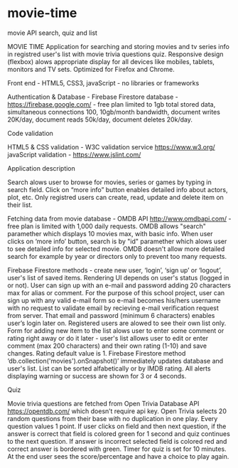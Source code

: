 # movie-time
movie API search, quiz and list


MOVIE TIME
Application for searching and storing movies and tv series info in registred user's list with movie trivia questions quiz. Responsive design (flexbox) alows appropriate display for all devices like mobiles, tablets, monitors and TV sets. Optimized for Firefox and Chrome.

Front end - HTML5, CSS3, javaScript - no libraries or frameworks

Authentication & Database - Firebase Firestore database - https://firebase.google.com/ - free plan limited to 1gb total stored data, simultaneous connections 100, 10gb/month bandwidth, document writes 20K/day, document reads 50k/day, document deletes 20k/day. 

Code validation

HTML5 & CSS validation - W3C validation service https://www.w3.org/
javaScript validation - https://www.jslint.com/

Application description

Search alows user to browse for movies, series or games by typing in search field. Click on “more info” button enables detailed info about actors, plot, etc. Only registred users can create, read, update and delete item on their list. 

Fetching data from movie database - OMDB API http://www.omdbapi.com/ - free plan is limited with 1,000 daily requests. OMDB allows "search" paramether which displays 10 movies max, with basic info. When user clicks on ‘more info’ button, search is by "id" paramether which alows user to see detailed info for selected movie. OMDB doesn't allow more detailed search for example by year or directors only to prevent too many requests. 

Firebase Firestore methods - create new user, ‘login’, ‘sign up’ or ‘logout’, user's list of saved items. 
Rendering UI depends on user's status (logged in or not).
User can sign up with an e-mail and password adding 20 characters max for alias or comment. For the purpose of this school project, user can sign up with any valid e-mail form so e-mail becomes his/hers username with no request to validate email by recieving e-mail verification request from server. That email and password (minimum 6 characters) enables user’s login later on. Registered users are alowed to see their own list only. Form for adding new item to the list alows user to enter some comment or rating right away or do it later - user's list allows user to edit or enter comment (max 200 characters) and their own rating (1-10) and save changes. Rating default value is 1. Firebase Firestore method ‘db.collection('movies').onSnapshot()’ immediately updates database and user's list. List can be sorted alfabetically or by IMDB rating. All alerts displaying warning or success are shown for 3 or 4 seconds.

Quiz

Movie trivia questions are fetched from Open Trivia Database API https://opentdb.com/ which doesn’t require api key. Open Trivia selects 20 random questions from their base with no duplication in one play. Every question values 1 point. If user clicks on field and then next question, if the answer is correct that field is colored green for 1 second and quiz continues to the next question. If answer is incorrect selected field is colored red and correct answer is bordered with green. Timer for quiz is set for 10 minutes. At the end user sees the score/percentage and have a choice to play again.
